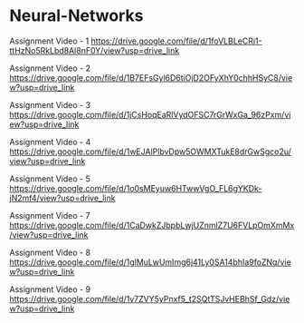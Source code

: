 # Neural-Networks
Assignment Video - 1
https://drive.google.com/file/d/1foVLBLeCRi1-ttHzNo5RkLbd8Al8nF0Y/view?usp=drive_link 

Assignment Video - 2
https://drive.google.com/file/d/1B7EFsGyl6D6tiOjD2OFyXhY0chhHSyC8/view?usp=drive_link 

Assignment Video - 3
https://drive.google.com/file/d/1jCsHoqEaRlVydOFSC7rGrWxGa_96zPxm/view?usp=drive_link 

Assignment Video - 4
https://drive.google.com/file/d/1wEJAlPlbvDpw5OWMXTukE8drGwSgco2u/view?usp=drive_link 

Assignment Video - 5
https://drive.google.com/file/d/1o0sMEyuw6HTwwVgO_FL6gYKDk-jN2mf4/view?usp=drive_link 

Assignment Video - 7
https://drive.google.com/file/d/1CaDwkZJbpbLwjUZnmlZ7U6FVLpOmXmMx/view?usp=drive_link 

Assignment Video - 8
https://drive.google.com/file/d/1glMuLwUmImg6j41Ly0SA14bhIa9foZNq/view?usp=drive_link 

Assignment Video - 9
https://drive.google.com/file/d/1v7ZVY5yPnxf5_t2SQtTSJvHEBhSf_Gdz/view?usp=drive_link 
